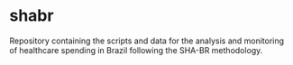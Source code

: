 # shabr
Repository containing the scripts and data for the analysis and monitoring of healthcare spending in Brazil following the SHA-BR methodology.
